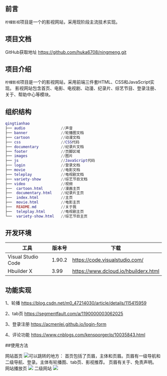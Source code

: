 ## 前言

`柠檬影视`项目是一个的影视网站，采用现阶段主流技术实现。

## 项目文档
GitHub获取地址
https://github.com/huka6708/ningmeng.git

## 项目介绍

`柠檬影视`项目是一个的影视网站，采用前端三件套HTML、CSS和JavaScript实现。
影视网站包含首页、电影、电视剧、动漫、纪录片、综艺节目、登录注册、关于、帮助中心等模块。

## 组织结构

``` lua
qingtianhao
├── audio                //声音
├── banner               //轮播图文档
├── cartoon              //动漫文档
├── css                  //CSS代码
├── documentary          //纪录片文档
├── footer               //页脚区域
├── images  			 //图片
├── js  				 //JavaScript代码
├── login  			     //登录文档
├── movie  			     //电影文档
├── teleplay  		     //电视剧文档
├── variety-show    	 //综艺节目文档
├── video  			     //视频
├──  cartoon.html  	     //漫画主页
├──  documentary.html    //纪录片主页
├──  index.html  		 //主页
├──  movie.html  		 //电影主页
├──  README.md  		 //关于我
├──  teleplay.html  	 //电视剧主页
└──  variety-show.html   //综艺节目主页
```

## 开发环境

| 工具                 | 版本号 | 下载                                                    |
| ------------------- | ------ | ------------------------------------------------------ |
| Visual Studio Code  | 1.90.2 | https://code.visualstudio.com/                         |
| Hbuilder X          | 3.99   | https://www.dcloud.io/hbuilderx.html                   |

## 功能实现

1、轮播
https://blog.csdn.net/m0_47214030/article/details/115415959

2、tab页
https://segmentfault.com/a/1190000003062025

3、登录注册
https://acmenlei.github.io/login-form

4、评论功能
https://www.cnblogs.com/kensporger/p/10035843.html

##使用方法

网站首页
![可以跳转的地方：](images/1.jpg)
首页包括了页眉，主体和页眉。页眉有一级导航和二级导航、登录。主体有轮播图、tab页、影视推荐。
页眉有关于、免责声明。
网站播放页
![](images/2.jpg)
二级网站
![](images/3.jpg)





